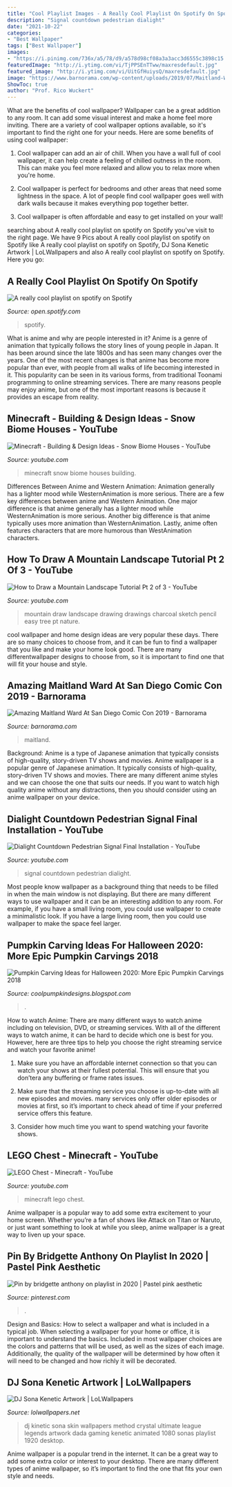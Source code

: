 ```yaml
---
title: "Cool Playlist Images - A Really Cool Playlist On Spotify On Spotify"
description: "Signal countdown pedestrian dialight"
date: "2021-10-22"
categories:
- "Best Wallpaper"
tags: ["Best Wallpaper"]
images:
- "https://i.pinimg.com/736x/a5/78/d9/a578d98cf08a3a3acc3d6555c3898c15.jpg"
featuredImage: "http://i.ytimg.com/vi/TjPPSEnTTww/maxresdefault.jpg"
featured_image: "http://i.ytimg.com/vi/UitGfHuiysQ/maxresdefault.jpg"
image: "https://www.barnorama.com/wp-content/uploads/2019/07/Maitland-Ward-at-San-Diego-Comic-Con-2019-20-768x1159.jpg"
ShowToc: true
author: "Prof. Rico Wuckert"
---
```



What are the benefits of cool wallpaper?
Wallpaper can be a great addition to any room. It can add some visual interest and make a home feel more inviting. There are a variety of cool wallpaper options available, so it's important to find the right one for your needs. Here are some benefits of using cool wallpaper: 
1. Cool wallpaper can add an air of chill. When you have a wall full of cool wallpaper, it can help create a feeling of chilled outness in the room. This can make you feel more relaxed and allow you to relax more when you're home. 

2. Cool wallpaper is perfect for bedrooms and other areas that need some lightness in the space. A lot of people find cool wallpaper goes well with dark walls because it makes everything pop together better. 

3. Cool wallpaper is often affordable and easy to get installed on your wall!

	

		
searching about A really cool playlist on spotify on Spotify you've visit to the right page. We have 9 Pics about A really cool playlist on spotify on Spotify like A really cool playlist on spotify on Spotify, DJ Sona Kenetic Artwork | LoLWallpapers and also A really cool playlist on spotify on Spotify. Here you go:
		
    
## A Really Cool Playlist On Spotify On Spotify

<img loading=lazy src="https://mosaic.scdn.co/640/3a9189a7bfb3407fa3d071d7b9abdde8f84876c153a426779cd300cf51418a981196289451fcb6d5c21c1e4c58342abb6f88dfe1b291c718f6a70e43e1ba18a0ae74879f870876896794d69d79d408ee" onerror="this.onerror=null;this.src='https://tse3.mm.bing.net/th?id=OIP.HWIHbwyae6CfDadnlroDIAHaHa&amp;pid=15.1';" alt="A really cool playlist on spotify on Spotify">

_Source: open.spotify.com_

>spotify. 

	

What is anime and why are people interested in it?
Anime is a genre of animation that typically follows the story lines of young people in Japan. It has been around since the late 1800s and has seen many changes over the years. One of the most recent changes is that anime has become more popular than ever, with people from all walks of life becoming interested in it. This popularity can be seen in its various forms, from traditional Toonami programming to online streaming services. There are many reasons people may enjoy anime, but one of the most important reasons is because it provides an escape from reality.

    
## Minecraft - Building &amp; Design Ideas - Snow Biome Houses - YouTube

<img loading=lazy src="http://i.ytimg.com/vi/TjPPSEnTTww/maxresdefault.jpg" onerror="this.onerror=null;this.src='https://tse1.mm.bing.net/th?id=OIP.6M0FXEToaXIQy10h5WZVPAHaEK&amp;pid=15.1';" alt="Minecraft - Building &amp; Design Ideas - Snow Biome Houses - YouTube">

_Source: youtube.com_

>minecraft snow biome houses building. 

	

Differences Between Anime and Western Animation: Animation generally has a lighter mood while WesternAnimation is more serious.
There are a few key differences between anime and Western Animation. One major difference is that anime generally has a lighter mood while WesternAnimation is more serious. Another big difference is that anime typically uses more animation than WesternAnimation. Lastly, anime often features characters that are more humorous than WestAnimation characters.

    
## How To Draw A Mountain Landscape Tutorial Pt 2 Of 3 - YouTube

<img loading=lazy src="http://i.ytimg.com/vi/UitGfHuiysQ/maxresdefault.jpg" onerror="this.onerror=null;this.src='https://tse1.mm.bing.net/th?id=OIP.exe1N77EOHep1y9P7oMOawHaEK&amp;pid=15.1';" alt="How to Draw a Mountain Landscape Tutorial Pt 2 of 3 - YouTube">

_Source: youtube.com_

>mountain draw landscape drawing drawings charcoal sketch pencil easy tree pt nature. 

	

cool wallpaper and home design ideas are very popular these days. There are so many choices to choose from, and it can be fun to find a wallpaper that you like and make your home look good. There are many differentwallpaper designs to choose from, so it is important to find one that will fit your house and style.

    
## Amazing Maitland Ward At San Diego Comic Con 2019 - Barnorama

<img loading=lazy src="https://www.barnorama.com/wp-content/uploads/2019/07/Maitland-Ward-at-San-Diego-Comic-Con-2019-20-768x1159.jpg" onerror="this.onerror=null;this.src='https://tse1.mm.bing.net/th?id=OIP.ydXlD4uxwkPT6rCxAZyvygHaLL&amp;pid=15.1';" alt="Amazing Maitland Ward At San Diego Comic Con 2019 - Barnorama">

_Source: barnorama.com_

>maitland. 

	

Background: Anime is a type of Japanese animation that typically consists of high-quality, story-driven TV shows and movies.
Anime wallpaper is a popular genre of Japanese animation. It typically consists of high-quality, story-driven TV shows and movies. There are many different anime styles and we can choose the one that suits our needs. If you want to watch high quality anime without any distractions, then you should consider using an anime wallpaper on your device.

    
## Dialight Countdown Pedestrian Signal Final Installation - YouTube

<img loading=lazy src="http://i.ytimg.com/vi/liDs6JZH9cY/maxresdefault.jpg" onerror="this.onerror=null;this.src='https://tse2.mm.bing.net/th?id=OIP.aUPLC36ry2UW_uMs0nUZMQHaEK&amp;pid=15.1';" alt="Dialight Countdown Pedestrian Signal Final Installation - YouTube">

_Source: youtube.com_

>signal countdown pedestrian dialight. 

	

Most people know wallpaper as a background thing that needs to be filled in when the main window is not displaying. But there are many different ways to use wallpaper and it can be an interesting addition to any room. For example, if you have a small living room, you could use wallpaper to create a minimalistic look. If you have a large living room, then you could use wallpaper to make the space feel larger.

    
## Pumpkin Carving Ideas For Halloween 2020: More Epic Pumpkin Carvings 2018

<img loading=lazy src="https://3.bp.blogspot.com/-fp7n0VkqXzw/Ulx_cgs3ilI/AAAAAAAAIsY/sascJitkcmg/s640/2bfe9b37b457d20699e384ac543388b0.jpg" onerror="this.onerror=null;this.src='https://tse2.mm.bing.net/th?id=OIP.k_TTddgulpTZeK7t4IE9SwAAAA&amp;pid=15.1';" alt="Pumpkin Carving Ideas for Halloween 2020: More Epic Pumpkin Carvings 2018">

_Source: coolpumpkindesigns.blogspot.com_

>. 

	

How to watch Anime: There are many different ways to watch anime including on television, DVD, or streaming services.
With all of the different ways to watch anime, it can be hard to decide which one is best for you. However, here are three tips to help you choose the right streaming service and watch your favorite anime!
1. Make sure you have an affordable internet connection so that you can watch your shows at their fullest potential. This will ensure that you don’tera any buffering or frame rates issues.

2. Make sure that the streaming service you choose is up-to-date with all new episodes and movies. many services only offer older episodes or movies at first, so it’s important to check ahead of time if your preferred service offers this feature.

3. Consider how much time you want to spend watching your favorite shows.

    
## LEGO Chest - Minecraft - YouTube

<img loading=lazy src="http://i1.ytimg.com/vi/ekM53ZYUxqY/maxresdefault.jpg" onerror="this.onerror=null;this.src='https://tse4.mm.bing.net/th?id=OIP.SmuDs4rhD5fXnDJj7Wib7AHaEK&amp;pid=15.1';" alt="LEGO Chest - Minecraft - YouTube">

_Source: youtube.com_

>minecraft lego chest. 

	

Anime wallpaper is a popular way to add some extra excitement to your home screen. Whether you’re a fan of shows like Attack on Titan or Naruto, or just want something to look at while you sleep, anime wallpaper is a great way to liven up your space.

    
## Pin By Bridgette Anthony On Playlist In 2020 | Pastel Pink Aesthetic

<img loading=lazy src="https://i.pinimg.com/736x/a5/78/d9/a578d98cf08a3a3acc3d6555c3898c15.jpg" onerror="this.onerror=null;this.src='https://tse2.mm.bing.net/th?id=OIP.8dCk3Yas9UcNc-Aeu6CDQwAAAA&amp;pid=15.1';" alt="Pin by bridgette anthony on playlist in 2020 | Pastel pink aesthetic">

_Source: pinterest.com_

>. 

	

Design and Basics: How to select a wallpaper and what is included in a typical job.
When selecting a wallpaper for your home or office, it is important to understand the basics. Included in most wallpaper choices are the colors and patterns that will be used, as well as the sizes of each image. Additionally, the quality of the wallpaper will be determined by how often it will need to be changed and how richly it will be decorated.

    
## DJ Sona Kenetic Artwork | LoLWallpapers

<img loading=lazy src="https://static.lolwallpapers.net/2015/02/kinetic-1024x576.jpg" onerror="this.onerror=null;this.src='https://tse4.mm.bing.net/th?id=OIP.x_cAng-Jjo1vTtQr2a_0nwHaEK&amp;pid=15.1';" alt="DJ Sona Kenetic Artwork | LoLWallpapers">

_Source: lolwallpapers.net_

>dj kinetic sona skin wallpapers method crystal ultimate league legends artwork dada gaming kenetic animated 1080 sonas playlist 1920 desktop. 

	

Anime wallpaper is a popular trend in the internet. It can be a great way to add some extra color or interest to your desktop. There are many different types of anime wallpaper, so it’s important to find the one that fits your own style and needs.

